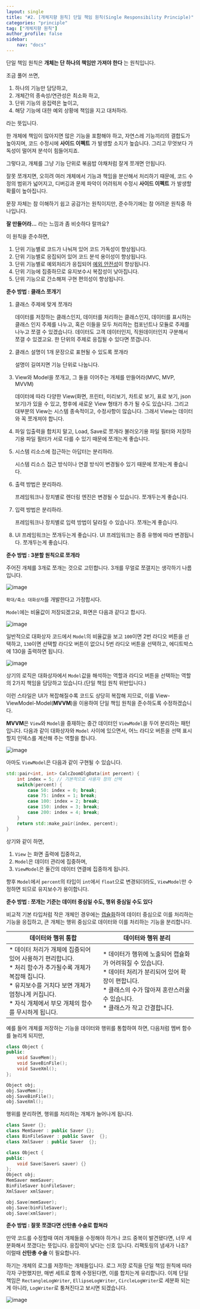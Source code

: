```yaml
---
layout: single
title: "#2. [개체지향 원칙] 단일 책임 원칙(Single Responsibility Principle)"
categories: "principle"
tag: ["개체지향 원칙"]
author_profile: false
sidebar: 
    nav: "docs"
---
```


단일 책임 원칙은 **개체는 단 하나의 책임만 가져야 한다** 는 원칙입니다.

조금 풀어 쓰면,

1. 하나의 기능만 담당하고, 
2. 개체간의 종속성/연관성은 최소화 하고,
3. 단위 기능의 응집력은 높이고,
4. 해당 기능에 대한 예외 상황에 책임을 지고 대처하라.

라는 뜻입니다.

한 개체에 책임이 많아지면 많은 기능을 포함해야 하고, 자연스레 기능끼리의 결합도가 높아지며, 코드 수정시에 **사이드 이펙트** 가 발생할 소지가 높습니다. 그리고 무엇보다 가독성이 떨어져 분석이 힘들어지죠.

그렇다고, 개체를 그냥 기능 단위로 볶음밥 야채처럼 잘게 쪼개면 안됩니다.

잘못 쪼개지면, 오히려 여러 개체에서 기능과 책임을 분산해서 처리하기 때문에, 코드 수정의 범위가 넓어지고, 디버깅과 문제 파악이 어려워져 수정시 **사이드 이펙트** 가 발생할 확률이 높아집니다.

문장 자체는 참 이해하기 쉽고 공감가는 원칙이지만, 준수하기에는 참 어려운 원칙중 하나입니다.

**잘 만들어라...** 라는 느낌과 좀 비슷하다 랄까요?

이 원칙을 준수하면,

1. 단위 기능별로 코드가 나눠져 있어 코드 가독성이 향상됩니다.
2. 단위 기능별로 응집되어 있어 코드 분석 용이성이 향상됩니다.
3. 단위 기능별로 예외처리가 응집되어 [예외 안전성](https://tango1202.github.io/classic-cpp-exception/classic-cpp-exception-safe/)이 향상됩니다.
4. 단위 기능에 집중하므로 유지보수시 복잡성이 낮아집니다.
5. 단위 기능으로 간소해져 구현 편의성이 향상됩니다.

**준수 방법 : 클래스 쪼개기**

1. 클래스 주제에 맞게 쪼개라
    
    데이터를 저장하는 클래스인지, 데이터를 처리하는 클래스인지, 데이터를 표시하는 클래스 인지 주제를 나누고, 혹은 이들을 모두 처리하는 컴포넌트나 모듈로 주제를 나누고 쪼갤 수 있겠습니다. 데이터도 고객 데이터인지, 직원데이터인지 구분해서 쪼갤 수 있겠고요. 한 단위의 주제로 응집될 수 있다면 쪼갭니다.

2. 클래스 설명이 1개 문장으로 표현될 수 있도록 쪼개라
    
    설명이 길여지면 기능 단위로 나눕니다.

3. View와 Model을 쪼개고, 그 둘을 이어주는 개체를 만들어라(MVC, MVP, MVVM)
    
    데이터에 따라 다양한 View(화면, 프린터, 미리보기, 차트로 보기, 표로 보기, json 보기)가 있을 수 있고, 향후에 새로운 View 형태가 추가 될 수도 있습니다. 그리고 대부분의 View는 시스템 종속적이고, 수정사항이 많습니다. 그래서 View는 데이터와 꼭 쪼개져야 합니다.

4. 파일 입출력을 합치지 말고, Load, Save로 쪼개라 
    불러오기용 파일 필터와 저장하기용 파일 필터가 서로 다를 수 있기 때문에 쪼개는게 좋습니다.

5. 시스템 리소스에 접근하는 아답터는 분리하라.
    
    시스템 리소스 접근 방식이나 연결 방식이 변경될수 있기 때문에 쪼개는게 좋습니다.

6. 출력 방법은 분리하라.
    
    프레임워크나 장치별로 렌더링 엔진은 변경될 수 있습니다. 쪼개두는게 좋습니다.

7. 입력 방법은 분리하라.
    
    프레임워크나 장치별로 입력 방법이 달라질 수 있습니다. 쪼개는게 좋습니다.

8. UI 프레임워크는 쪼개두는게 좋습니다.
    UI 프레임워크는 종종 유행에 따라 변경됩니다. 쪼개두는게 좋습니다.

**준수 방법 : 3분할 원칙으로 쪼개라**

주어진 개체를 3개로 쪼개는 것으로 고민합니다.
3개를 무얼로 쪼갤지는 생각하기 나름입니다.

![image](https://github.com/tango1202/tango1202.github.io/assets/133472501/038760bc-dab7-4874-b580-546e87714129)

`확대/축소 대화상자`를 개발한다고 가정합시다.

`Model`에는 비율값이 저장되겠고요, 화면은 다음과 같다고 합시다.

![image](https://github.com/tango1202/tango1202.github.io/assets/133472501/8d511cbc-d698-444e-8794-12edb88aaba8)

일반적으로 대화상자 코드에서 `Model`의 비율값을 보고 `100`이면 2번 라디오 버튼을 선택하고, `130`이면 선택할 라디오 버튼이 없으니 5번 라디오 버튼을 선택하고, 에디트박스에 130을 출력하면 됩니다.

![image](https://github.com/tango1202/tango1202.github.io/assets/133472501/d102a1db-a8e5-46ef-b222-5e13a2bfc0b2)

상기의 로직은 대화상자에서 `Model`값을 해석하는 역할과 라디오 버튼을 선택하는 역할의 2가지 책임을 담당하고 있습니다.(단일 책임 원칙 위반입니다.) 

이런 스타일은 UI가 복잡해질수록 코드도 상당히 복잡해 지므로, 이를 View-ViewModel-Model(**MVVM**)을 이용하여 단일 책임 원칙을 준수하도록 수정하겠습니다.

**MVVM**은 `View`와 `Model`을 중재하는 중간 데이터인 `ViewModel`을 두어 분리하는 패턴입니다.
다음과 같이 대화상자와 `Model` 사이에 있으면서, 어느 라디오 버튼을 선택 표시할지 인덱스를 계산해 주는 역할을 합니다.

![image](https://github.com/tango1202/tango1202.github.io/assets/133472501/864f6373-9c2e-4220-9275-3e3c53ef072e)

아마도 `ViewModel`은 다음과 같이 구현될 수 있습니다. 

```cpp
std::pair<int, int> CalcZoomDlgData(int percent) {
    int index = 5; // 기본적으로 사용자 정의 선택
    switch(percent) {
        case 50: index = 0; break;
        case 75: index = 1; break;
        case 100: index = 2; break;
        case 150: index = 3; break;
        case 200: index = 4; break;
    }
    return std::make_pair(index, percent);
}
```

상기와 같이 하면, 

1. `View` 는 화면 출력에 집중하고, 
2. `Model`은 데이터 관리에 집중하며,
3. `ViewModel`은 둘간의 데이터 연결에 집중하게 됩니다. 

향후 `Model`에서 `percent`의 타입이 `int`에서 `float`으로 변경되더라도, `ViewModel`만 수정하면 되므로 유지보수가 용이합니다. 

**준수 방법 : 쪼개는 기준는 데이터 중심일 수도, 행위 중심일 수도 있다**

비교적 기본 타입처럼 작은 개체인 경우에는 [캡슐화](https://tango1202.github.io/principle/principle-encapsulation/)하여 데이터 중심으로 이를 처리하는 기능을 응집하고, 큰 개체는 행위 중심으로 데이터와 이를 처리하는 기능을 분리합니다.

|데이터와 행위 통합|데이터와 행위 분리|
|--|--|
|* 데이터 처리가 개체에 집중되어 있어 사용하기 편리합니다.<br/>* 처리 함수가 추가될수록 개체가 복잡해 집니다.<br/>* 유지보수를 거치다 보면 개체가 엄청나게 커집니다.<br/>* 자식 개체에서 부모 개체의 함수를 무시하게 됩니다.|* 데이터가 행위에 노출되어 캡슐화가 어려워질 수 있습니다.<br/>* 데이터 처리가 분리되어 있어 확장이 편합니다.<br/>* 클래스의 수가 많아져 혼란스러울 수 있습니다.<br/>* 클래스가 작고 간결합니다.|

예를 들어 개체를 저장하는 기능을 데이터와 행위를 통합하여 하면, 다음처럼 멤버 함수를 늘리게 되지만,

```cpp
class Object {
public:
    void SaveMem();
    void SaveBinFile();
    void SaveXml();
};

Object obj;
obj.SaveMem();
obj.SaveBinFile();
obj.SaveXml();
```

행위를 분리하면, 행위를 처리하는 개체가 늘어나게 됩니다.

```cpp
class Saver {};
class MemSaver : public Saver {};
class BinFileSaver : public Saver  {};
class XmlSaver : public Saver  {};

class Object {
public:
    void Save(Saver& saver) {}
};
Object obj;
MemSaver memSaver;
BinFileSaver binFileSaver;
XmlSaver xmlSaver;

obj.Save(memSaver);
obj.Save(binFileSaver);
obj.Save(xmlSaver);
```

**준수 방법 : 잘못 쪼갰다면 산탄총 수술로 합쳐라**

만약 코드를 수정할때 여러 개체들을 수정해야 하거나 코드 중복이 발견됐다면, 너무 세분화해서 쪼갰다는 뜻입니다. 응집력이 낮다는 신호 입니다. 리팩토링의 냄새가 나죠? 이럴때 **산탄총 수술** 이 필요합니다.

하기는 개체의 로그를 저장하는 개체들입니다. 로그 저장 로직을 단일 책임 원칙에 따라 각자 구현했지만, 매번 세트로 함께 수정된다면, 이를 합치는게 유리합니다. 이제 단일 책임은 `RectangleLogWriter`, `EllipseLogWriter`, `CircleLogWriter`로 세분화 되는게 아니라, `LogWriter`로 퉁쳐진다고 보시면 되겠습니다.

![image](https://github.com/tango1202/tango1202.github.io/assets/133472501/66e12747-3705-4074-9032-1f7ef8d60f46)



